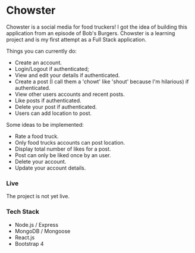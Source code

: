 # Chowster

Chowster is a social media for food truckers! I got the idea of building this application from an episode of Bob's Burgers. Chowster is a learning project and is my first attempt as a Full Stack application.

Things you can currently do:
- Create an account.
- Login/Logout if authenticated;
- View and edit your details if authenticated.
- Create a post (I call them a 'chowt' like 'shout' because I'm hilarious) if authenticated.
- View other users accounts and recent posts.
- Like posts if authenticated.
- Delete your post if authenticated.
- Users can add location to post.

Some ideas to be implemented:
- Rate a food truck.
- Only food trucks accounts can post location.
- Display total number of likes for a post.
- Post can only be liked once by an user.
- Delete your account.
- Update your account details.

### Live
The project is not yet live.

### Tech Stack
- Node.js / Express
- MongoDB / Mongoose
- React.js
- Bootstrap 4

